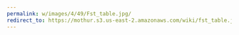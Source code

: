```yaml
---
permalink: w/images/4/49/Fst_table.jpg/
redirect_to: https://mothur.s3.us-east-2.amazonaws.com/wiki/fst_table.jpg
---
```


